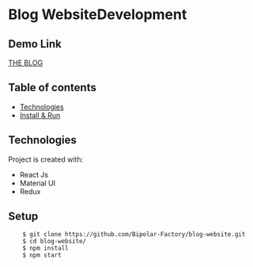 # Blog WebsiteDevelopment

## Demo Link

[THE BLOG](https://bipolar-blog.netlify.app/)

## Table of contents

- [Technologies](#technologies)
- [Install & Run](#setup)

## Technologies

Project is created with:

- React Js
- Material UI
- Redux

## Setup

```
    $ git clone https://github.com/Bipolar-Factory/blog-website.git
    $ cd blog-website/
    $ npm install
    $ npm start
```
